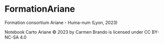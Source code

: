 # FormationAriane
Formation consortium Ariane - Huma-num (Lyon, 2023)


Notebook Carto Ariane © 2023 by Carmen Brando is licensed under CC BY-NC-SA 4.0 

